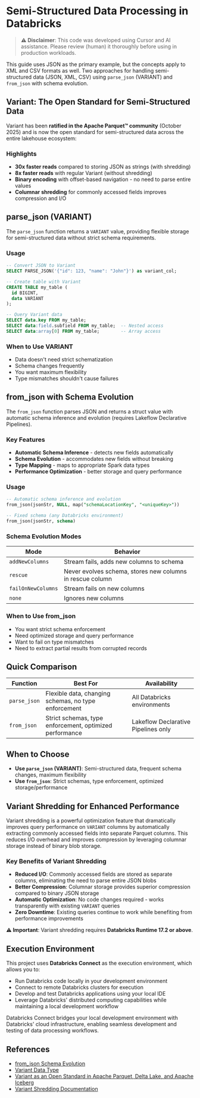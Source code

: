 # Semi-Structured Data Processing in Databricks

> **⚠️ Disclaimer**: This code was developed using Cursor and AI assistance. Please review (human) it thoroughly before using in production workloads.

This guide uses JSON as the primary example, but the concepts apply to XML and CSV formats as well. Two approaches for handling semi-structured data (JSON, XML, CSV) using `parse_json` (VARIANT) and `from_json` with schema evolution.

## Variant: The Open Standard for Semi-Structured Data

Variant has been **ratified in the Apache Parquet™ community** (October 2025) and is now the open standard for semi-structured data across the entire lakehouse ecosystem:

### Highlights
- **30x faster reads** compared to storing JSON as strings (with shredding)
- **8x faster reads** with regular Variant (without shredding)
- **Binary encoding** with offset-based navigation - no need to parse entire values
- **Columnar shredding** for commonly accessed fields improves compression and I/O

## parse_json (VARIANT)

The `parse_json` function returns a `VARIANT` value, providing flexible storage for semi-structured data without strict schema requirements.

### Usage

```sql
-- Convert JSON to Variant
SELECT PARSE_JSON('{"id": 123, "name": "John"}') as variant_col;

-- Create table with Variant
CREATE TABLE my_table (
  id BIGINT,
  data VARIANT
);

-- Query Variant data
SELECT data.key FROM my_table;
SELECT data:field.subfield FROM my_table;  -- Nested access
SELECT data:array[0] FROM my_table;        -- Array access
```

### When to Use VARIANT
- Data doesn't need strict schematization
- Schema changes frequently
- You want maximum flexibility
- Type mismatches shouldn't cause failures

## from_json with Schema Evolution

The `from_json` function parses JSON and returns a struct value with automatic schema inference and evolution (requires Lakeflow Declarative Pipelines).

### Key Features
- **Automatic Schema Inference** - detects new fields automatically
- **Schema Evolution** - accommodates new fields without breaking
- **Type Mapping** - maps to appropriate Spark data types
- **Performance Optimization** - better storage and query performance

### Usage

```sql
-- Automatic schema inference and evolution
from_json(jsonStr, NULL, map("schemaLocationKey", "<uniqueKey>"))

-- Fixed schema (any Databricks environment)
from_json(jsonStr, schema)
```

### Schema Evolution Modes

| Mode | Behavior |
|------|----------|
| `addNewColumns` | Stream fails, adds new columns to schema |
| `rescue` | Never evolves schema, stores new columns in rescue column |
| `failOnNewColumns` | Stream fails on new columns |
| `none` | Ignores new columns |

### When to Use from_json
- You want strict schema enforcement
- Need optimized storage and query performance
- Want to fail on type mismatches
- Need to extract partial results from corrupted records

## Quick Comparison

| Function | Best For | Availability |
|----------|----------|--------------|
| `parse_json` | Flexible data, changing schemas, no type enforcement | All Databricks environments |
| `from_json` | Strict schemas, type enforcement, optimized performance | Lakeflow Declarative Pipelines only |

## When to Choose

- **Use `parse_json` (VARIANT)**: Semi-structured data, frequent schema changes, maximum flexibility
- **Use `from_json`**: Strict schemas, type enforcement, optimized storage/performance


## Variant Shredding for Enhanced Performance

Variant shredding is a powerful optimization feature that dramatically improves query performance on `VARIANT` columns by automatically extracting commonly accessed fields into separate Parquet columns. This reduces I/O overhead and improves compression by leveraging columnar storage instead of binary blob storage.

### Key Benefits of Variant Shredding

- **Reduced I/O**: Commonly accessed fields are stored as separate columns, eliminating the need to parse entire JSON blobs
- **Better Compression**: Columnar storage provides superior compression compared to binary JSON storage
- **Automatic Optimization**: No code changes required - works transparently with existing `VARIANT` queries
- **Zero Downtime**: Existing queries continue to work while benefiting from performance improvements


**⚠️ Important**: Variant shredding requires **Databricks Runtime 17.2 or above**. 

## Execution Environment

This project uses **Databricks Connect** as the execution environment, which allows you to:
- Run Databricks code locally in your development environment
- Connect to remote Databricks clusters for execution
- Develop and test Databricks applications using your local IDE
- Leverage Databricks' distributed computing capabilities while maintaining a local development workflow

Databricks Connect bridges your local development environment with Databricks' cloud infrastructure, enabling seamless development and testing of data processing workflows.

## References

- [from_json Schema Evolution](https://docs.databricks.com/aws/en/dlt/from-json-schema-evolution)
- [Variant Data Type](https://www.databricks.com/blog/introducing-open-variant-data-type-delta-lake-and-apache-spark)
- [Variant as an Open Standard in Apache Parquet, Delta Lake, and Apache Iceberg](https://www.databricks.com/blog/introducing-variant-new-open-standard-semi-structured-data-apache-parquettm-delta-lake)
- [Variant Shredding Documentation](https://docs.databricks.com/aws/en/delta/variant-shredding)

